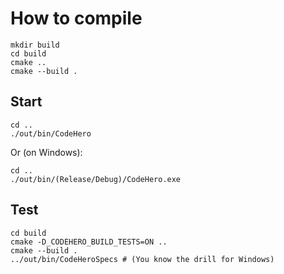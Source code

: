 # How to compile

```
mkdir build
cd build
cmake ..
cmake --build .
```

## Start

```
cd ..
./out/bin/CodeHero
```

Or (on Windows):

```
cd ..
./out/bin/(Release/Debug)/CodeHero.exe
```
## Test

```
cd build
cmake -D_CODEHERO_BUILD_TESTS=ON ..
cmake --build .
../out/bin/CodeHeroSpecs # (You know the drill for Windows)
```

